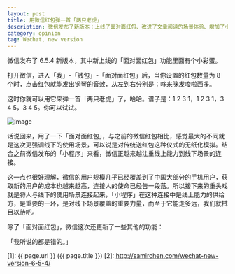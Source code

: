 ```yaml
---
layout: post
title: 用微信红包弹一首「两只老虎」
description: 微信发布了新版本：上线了面对面红包、改进了文章阅读的场景体验、增加了小说和音乐搜索能力。
category: opinion
tag: Wechat, new version
---
```


<!-- 彩蛋 -->

微信发布了 6.5.4 新版本，其中新上线的「面对面红包」功能里面有个小彩蛋。

打开微信，进入「我」-「钱包」-「面对面红包」后，当你设置的红包数量为 8 个时，点击红包就能发出钢琴的音效，从左到右分别是：哆来咪发唆啦西多。

这时你就可以用它来弹一首「两只老虎」了，哈哈。谱子是：1 2 3 1，1 2 3 1，3 4 5，3 4 5。你可以试试。


![image](../../images/wechat-little-program/face-to-face-red-packets.gif)


话说回来，用了一下「面对面红包」，与之前的微信红包相比，感觉最大的不同就是这次更强调线下的使用场景，可以说是对传统送红包这种仪式的无纸化模拟。结合之前微信发布的「小程序」来看，微信正越来越注重线上能力到线下场景的连接。

这一点也很好理解，微信的用户规模几乎已经覆盖到了中国大部分的手机用户，获取新的用户的成本也越来越高，连接人的使命已经告一段落。所以接下来的重头戏就是将人与线下的使用场景连接起来，「小程序」在这种连接中是线上能力的供给方，是重要的一环，是对线下场景覆盖的重要力量，而至于它能走多远，我们就拭目以待吧。

除了「面对面红包」，微信这次还更新了一些其他的功能：






「我所说的都是错的。」



[SamirChen]: http://www.samirchen.com "SamirChen"
[1]: {{ page.url }} ({{ page.title }})
[2]: http://samirchen.com/wechat-new-version-6-5-4/